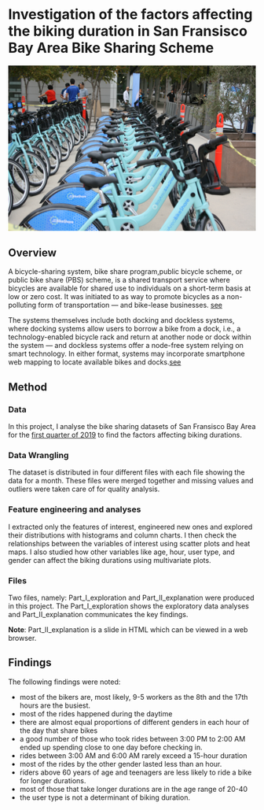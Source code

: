 # Investigation of the factors affecting the biking duration in San Fransisco Bay Area Bike Sharing Scheme

<img src="bike.jpg" alt="Bike Sharing" style="max-width: 100%;">

## Overview
A bicycle-sharing system, bike share program,public bicycle scheme, or public bike share (PBS) scheme, is a shared transport service where bicycles are available for shared use to individuals on a short-term basis at low or zero cost. It was initiated to as way to promote bicycles as a non-polluting form of transportation — and bike-lease businesses. [see](https://en.wikipedia.org/wiki/Bicycle-sharing_system)

The systems themselves include both docking and dockless systems, where docking systems allow users to borrow a bike from a dock, i.e., a technology-enabled bicycle rack and return at another node or dock within the system — and dockless systems offer a node-free system relying on smart technology. In either format, systems may incorporate smartphone web mapping to locate available bikes and docks.[see](https://en.wikipedia.org/wiki/Bicycle-sharing_system)


## Method

### Data
In this project, I analyse the bike sharing datasets of San Fransisco Bay Area for the [first quarter of 2019](https://s3.amazonaws.com/fordgobike-data/index.html) to find the factors affecting biking durations. 

### Data Wrangling
The dataset is distributed in four different files with each file showing the data for a month. These files were merged together and missing values and outliers were taken care of for quality analysis.

### Feature engineering and analyses
I extracted only the features of interest, engineered new ones and explored their distributions with histograms and column charts. I then check the relationships between the variables of interest using scatter plots and heat maps. I also studied how other variables like age, hour, user type, and gender can affect the biking durations using multivariate plots. 

### Files
Two files, namely: Part_I_exploration and Part_II_explanation were produced in this project. The Part_I_exploration shows the exploratory data analyses and Part_II_explanation communicates the key findings.

**Note**: Part_II_explanation is a slide in HTML which can be viewed in a web browser.

## Findings
The following findings were noted:
- most of the bikers are, most likely, 9-5 workers as the 8th and the 17th hours are the busiest.
- most of the rides happened during the daytime 
- there are almost equal proportions of different genders in each hour of the day that share bikes
- a good number of those who took rides between 3:00 PM to 2:00 AM ended up spending close to one day before checking in.
- rides between 3:00 AM and 6:00 AM rarely exceed a 15-hour duration
- most of the rides by the other gender lasted less than an hour.
- riders above 60 years of age and teenagers are less likely to ride a bike for longer durations.
- most of those that take longer durations are in the age range of 20-40
- the user type is not a determinant of biking duration.
